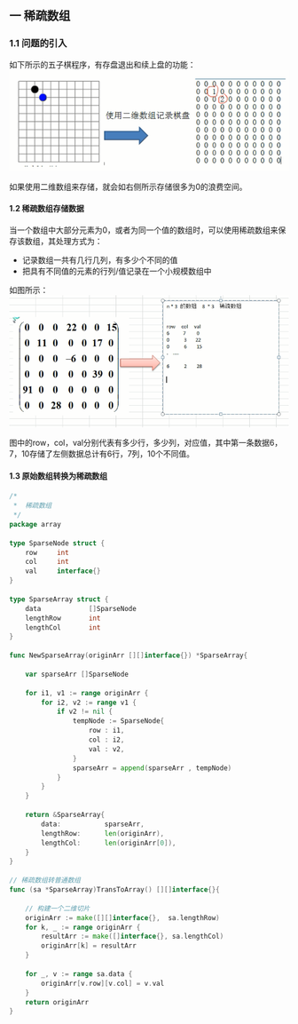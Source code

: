 ## 一 稀疏数组

### 1.1 问题的引入

如下所示的五子棋程序，有存盘退出和续上盘的功能：  
![](../images/structure/array-03.png)

如果使用二维数组来存储，就会如右侧所示存储很多为0的浪费空间。  

#### 1.2 稀疏数组存储数据

当一个数组中大部分元素为0，或者为同一个值的数组时，可以使用稀疏数组来保存该数组，其处理方式为：
- 记录数组一共有几行几列，有多少个不同的值
- 把具有不同值的元素的行列/值记录在一个小规模数组中

如图所示：  
![](../images/structure/array-04.png)   

图中的row，col，val分别代表有多少行，多少列，对应值，其中第一条数据6，7，10存储了左侧数据总计有6行，7列，10个不同值。  

#### 1.3 原始数组转换为稀疏数组

```go
/*
 *  稀疏数组
 */
package array

type SparseNode struct {
	row 	int
	col 	int
	val 	interface{}
}

type SparseArray struct {
	data 			[]SparseNode
	lengthRow		int
	lengthCol 		int
}

func NewSparseArray(originArr [][]interface{}) *SparseArray{

	var sparseArr []SparseNode

	for i1, v1 := range originArr {
        for i2, v2 := range v1 {
            if v2 != nil {
                tempNode := SparseNode{
                    row : i1,
                    col : i2,
                    val : v2,
                }
				sparseArr = append(sparseArr , tempNode)
            }
        }
	}

	return &SparseArray{
		data: 			sparseArr,
		lengthRow:  	len(originArr),
		lengthCol: 		len(originArr[0]),
	}
}

// 稀疏数组转普通数组
func (sa *SparseArray)TransToArray() [][]interface{}{

	// 构建一个二维切片
	originArr := make([][]interface{},  sa.lengthRow)
	for k, _ := range originArr {
		resultArr := make([]interface{}, sa.lengthCol)
		originArr[k] = resultArr
	}

    for _, v := range sa.data {
		originArr[v.row][v.col] = v.val
	}
	return originArr
}
```
